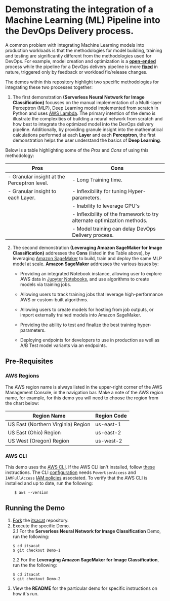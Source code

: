 # Demonstrating the integration of a Machine Learning (ML) Pipeline into the DevOps Delivery process.
A common problem with integrating Machine Learning models into production workloads is that the methodologies for model building, training and testing are significantly different from the methodologies used for DevOps. For example, model creation and optimization is a [__open-ended__](https://docs.aws.amazon.com/sagemaker/latest/dg/how-it-works-mlconcepts.html) process while the pipeline for a DevOps delivery pipeline is more [__fixed__](https://devops360.wordpress.com/2016/09/14/what-is-a-devops-engineer/) in nature, triggered only by feedback or workload fix/release changes.

The demos within this repository highlight two specific methodologies for integrating these two processes together:
1. The first demonstration **(Serverless Neural Network for Image Classification)** focusses on the manual implementation of a Multi-layer Perceptron (MLP), Deep Learning model implemented from scratch in Python and uses [AWS Lambda](https://aws.amazon.com/lambda/?sc_channel=PS&sc_campaign=pac_ps_q4&sc_publisher=google&sc_medium=lambda_b_pac_search&sc_content=lambda_e&sc_detail=aws%20lambda&sc_category=lambda&sc_segment=webp&sc_matchtype=e&sc_country=US&sc_geo=namer&sc_outcome=pac&s_kwcid=AL!4422!3!243293321733!e!!g!!aws%20lambda&ef_id=WL2I0wAAAIRC8xLB:20180418165911:s.). The primary intention of the demo is illustrate the complexities of building a neural network from scratch and how best to integrate the optimized model into the DevOps delivery pipeline. Additionally, by providing granule insight into the mathematical calculations performed at each **Layer** and each **Perceptron**, the first demonstration helps the user understand the basics of **Deep Learning**.

Below is a table highlighting some of the *Pros* and *Cons* of using this methodology:

| Pros | Cons |
| --- | ---|
| - Granular insight at the Perceptron level. | - Long Training time. |
| - Granular insight to each Layer. | - Inflexibility for tuning Hyper-parameters. |
|    | - Inability to leverage GPU's |
|    | - Inflexibility of the framework to try alternate optimization methods. |
|    | - Model training can delay DevOps Delivery process. |

2. The second demonstration **(Leveraging Amazon SageMaker for Image Classification)** addresses the **Cons** (listed in the Table above), by leveraging [Amazon SageMaker](https://aws.amazon.com/sagemaker/?sc_channel=PS&sc_campaign=pac_ps_q4&sc_publisher=google&sc_medium=sagemaker_b_pac_search&sc_content=sagemaker_e&sc_detail=aws%20sagemaker&sc_category=sagemaker&sc_segment=webp&sc_matchtype=e&sc_country=US&sc_geo=namer&sc_outcome=pac&s_kwcid=AL!4422!3!245225393502!e!!g!!aws%20sagemaker&ef_id=WmohTgAAAMdt-TCT:20180517221409:s) to build, train and deploy the same MLP model at scale. **Amazon SageMaker** addresses the various issues by:

    - Providing an integrated Notebook instance, allowing user to explore AWS data in [Jupyter Notebooks](http://jupyter.org), and use algorithms to create models via training jobs.  

    - Allowing users to track training jobs that leverage high-performance AWS or custom-built algorithms. 

    - Allowing users to create models for hosting from job outputs, or import externally trained models into Amazon SageMaker.  

    - Providing the ability to test and finalize the best training hyper-parameters.  

    -  Deploying endpoints for developers to use in production as well as A/B Test model variants via an endpoints.  

## Pre-Requisites

### AWS Regions

The AWS region name is always listed in the upper-right corner of the AWS Management Console, in the navigation bar. Make a note of the AWS region name, for example, for this demo you will need to choose the region from the chart below:

|  Region Name | Region Code |
| --- | --- |
| US East (Northern Virginia) Region | us-east-1  |
| US East (Ohio) Region | us-east-2 |
| US West (Oregon) Region | us-west-2|

### AWS CLI

This demo uses the [AWS CLI](http://docs.aws.amazon.com/cli/latest/userguide/cli-chap-welcome.html). If the AWS CLI isn't installed,  follow [these](http://docs.aws.amazon.com/cli/latest/userguide/installing.html) instructions. The CLI [configuration](http://docs.aws.amazon.com/cli/latest/userguide/cli-chap-getting-started.html) needs `PowerUserAccess` and `IAMFullAccess` [IAM policies](http://docs.aws.amazon.com/IAM/latest/UserGuide/access_policies.html) associated. To verify that the AWS CLI is installed and up to date, run the following:

```console
    $ aws --version
```

## Running the Demo

1. [Fork](https://help.github.com/articles/fork-a-repo/) the [itsacat](https://github.com/darkreapyre/itsacat) repository.
2. Execute the specific Demo.  
    2.1 For the **Serverless Neural Network for Image Classification** Demo, run the following:  
    ```
    $ cd itsacat
    $ git checkout Demo-1
    ```
    2.2 For the **Leveraging Amazon SageMaker for Image Classification**, run the the following:
    ```
    $ cd itsacat
    $ git checkout Demo-2
    ```
3. View the **README** for the particular demo for specific instructions on how it's run.